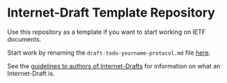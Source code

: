 # Internet-Draft Template Repository

Use this repository as a template if you want to start working on IETF documents.

Start work by renaming the `draft-todo-yourname-protocol.md` file
[here](./edit/main/draft-todo-yourname-protocol.md).

See the [guidelines to authors of
Internet-Drafts](https://www.ietf.org/standards/ids/guidelines/) for information
on what an Internet-Draft is.
